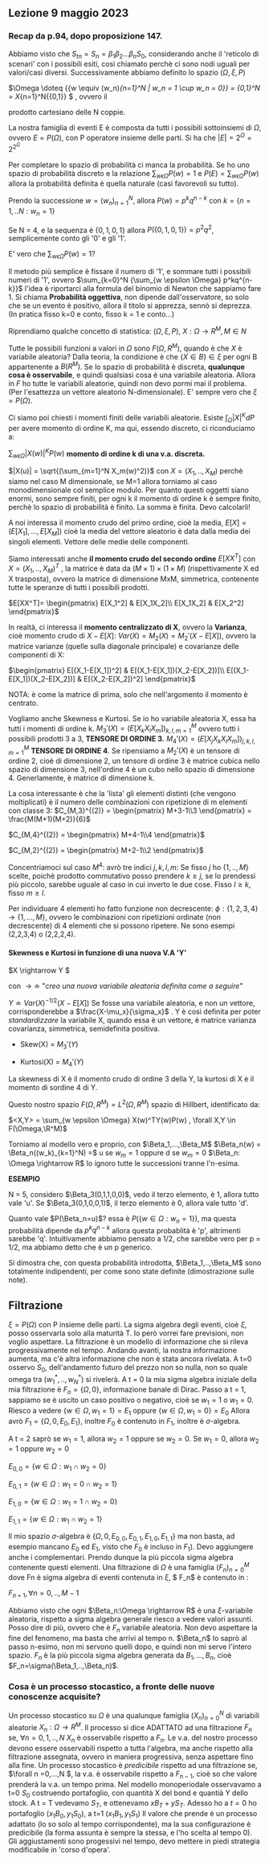 ## Lezione 9 maggio 2023

### Recap da p.94, dopo proposizione 147.

Abbiamo visto che $S_{tn} = S_{n} = \beta_1 \beta_2...\beta_nS_0$, considerando anche il 'reticolo di scenari' con i possibili esiti, così chiamato perchè ci sono nodi uguali per valori/casi diversi. Successivamente abbiamo definito lo spazio $(\Omega, \xi,P)$

$\Omega \doteq \{{w \equiv (w_n)_{n=1}^N | w_n = 1 \cup w_n = 0}\} = \{0,1\}^N = X_{n=1}^N{\{0,1}\} $ , ovvero il

prodotto cartesiano delle N coppie.

La nostra famiglia di eventi E è composta da tutti i possibili sottoinsiemi di $\Omega$, ovvero $E = \textit{P}(\Omega)$, con P operatore insieme delle parti. Si ha che $|E| =2^{\Omega}= 2^{2^{\Omega}}$

Per completare lo spazio di probabilità ci manca la probabilità. Se ho uno spazio di probabilità discreto e la relazione $\sum_{w \epsilon \Omega} P(w) = 1$ e $P(E) = \sum_{w \epsilon \Omega} P({w})$ allora la probabilità definita è quella naturale (casi favorevoli su tutto).

Prendo la successione ${w = (w_n)_{n=1}^N}$, allora $P(w) = p^kq^{n-k}$ con $k=\{{n = 1,..N : w_n =1 \}}$

Se N = 4, e la sequenza è $\{0,1,0,1\}$ allora $P(\{0,1,0,1\}) = p^2q^2$, semplicemente conto gli '0' e gli '1'.

E' vero che $\sum_{w \epsilon \Omega} P(w) = 1 ?$

Il metodo più semplice è fissare il numero di '1', e sommare tutti i possibili numeri di '1', ovvero $\sum_{k=0}^N {\sum_{w \epsilon \Omega} p^kq^{n-k}}$ l'idea è riportarci alla formula del binomio di Newton che sappiamo fare 1. Si chiama **Probabilità oggettiva**, non dipende dall'osservatore, so solo che se un evento è positivo, allora il titolo si apprezza, sennò si deprezza.
(In pratica fisso k=0 e conto, fisso k = 1 e conto...)

Riprendiamo qualche concetto di statistica:
$(\Omega, \xi,P)$, $X:\Omega \rightarrow R^M, M \in N$

Tutte le possibili funzioni a valori in $\Omega$ sono $F(\Omega, R^M)$, quando è che $X$ è variabile aleatoria? Dalla teoria, la condizione è che $\{X \in B \} \in \xi$ per ogni B appartenente a $B(R^M)$. Se lo spazio di probabilità è discreta, **qualunque cosa è osservabile**, e quindi qualsiasi cosa è una variabile aleatoria. Allora in $F$ ho tutte le variabili aleatorie, quindi non devo pormi mai il problema. (Per l'esattezza un vettore aleatorio N-dimensionale). 
E' sempre vero che $\xi = P(\Omega)$.

Ci siamo poi chiesti i momenti finiti delle variabili aleatorie. Esiste $\int_\Omega |X|^K dP$ per avere momento di ordine K, ma qui, essendo discreto, ci riconduciamo a:

$\sum_{w \epsilon \Omega} |X(w)|^K P(w)$ **momento di ordine k di una v.a. discreta.**

$|X(u)| = \sqrt{(\sum_{m=1}^N X_m(w)^2)}$ con $X=(X_1,..,X_M)$ perchè siamo nel caso M dimensionale, se M=1 allora torniamo al caso monodimensionale col semplice modulo. Per quanto questi oggetti siano enormi, sono sempre finiti, per ogni k il momento di ordine k è sempre finito, perchè lo spazio di probabilità è finito. La somma è finita. Devo calcolarli!

A noi interessa il momento crudo del primo ordine, cioè la media, $E[X] = (E[X_1],...,E[X_M])$ cioè la media del vettore aleatorio è data dalla media dei singoli elementi. Vettore delle medie delle componenti.

Siamo interessati anche **il momento crudo del secondo ordine** $E[XX^T]$ con $X=(X_1,..,X_M)^T$ , la matrice è data da $(M \times 1) \times (1\times M)$ 
(rispettivamente X ed X trasposta), ovvero la matrice di dimensione MxM, simmetrica, contenente tutte le speranze di tutti i possibili prodotti.

$E[XX^T]= \begin{pmatrix}   E[X_1^2] & E[X_1X_2]\\   E[X_1X_2] & E[X_2^2]   \end{pmatrix}$

In realtà, ci interessa il **momento centralizzato di X**, ovvero la **Varianza**, cioè momento crudo di $X - E[X]$:
$Var(X) = M_2(X) = M_2' (X-E[X])$, ovvero la matrice varianze (quelle sulla diagonale principale) e covarianze delle componenti di X:

$\begin{pmatrix} E[(X_1-E[X_1])^2] & E[(X_1-E[X_1])(X_2-E[X_2])]\\ E[(X_1-E[X_1])(X_2-E[X_2])] & E[(X_2-E[X_2])^2] \end{pmatrix}$

NOTA: è come la matrice di prima, solo che nell'argomento il momento è centrato.

Vogliamo anche Skewness e Kurtosi.
Se io ho variabile aleatoria X, essa ha tutti i momenti di ordine k.
$M_3'(X) = (E[X_kX_lX_m])_{k,l,m=1}^M$ ovvero tutti i possibili prodotti 3 a 3, **TENSORE DI ORDINE 3.**
$M_4'(X) = (E[X_jX_kX_lX_m])_{j,k,l,m=1}^M$ **TENSORE DI ORDINE 4**.
Se ripensiamo a $M_2'(X)$ è un tensore di ordine 2, cioè di dimensione 2, un tensore di ordine 3 è matrice cubica nello spazio di dimensione 3, nell'ordine 4 è un cubo nello spazio di dimensione 4. Generlamente, è matrice di dimensione k.

La cosa interessante è che la 'lista' gli elementi distinti (che vengono moltiplicati) è il numero delle combinazioni con ripetizione di m elementi con classe 3: $C_{M,3}^{(2)} = \begin{pmatrix} M+3-1\\3 \end{pmatrix} = \frac{M(M+1)(M+2)}{6}$ 

$C_{M,4}^{(2)} = \begin{pmatrix} M+4-1\\4 \end{pmatrix}$

$C_{M,2}^{(2)} = \begin{pmatrix} M+2-1\\2 \end{pmatrix}$

Concentriamoci sul caso $M^4$: avrò tre indici $j,k,l,m$:
Se fisso  $j$ ho $\{1,..,M\}$ scelte, poichè prodotto commutativo posso prendere $k \geq j$, se lo prendessi più piccolo, sarebbe uguale al caso in cui inverto le due cose.
Fisso $l\geq k$, fisso $m \geq l$. 

Per individuare 4 elementi ho fatto funzione non decrescente: $\phi:\{1,2,3,4\} \rightarrow \{1,...,M\}$, ovvero le combinazioni con ripetizioni ordinate (non decrescente) di 4 elementi che si possono ripetere. Ne sono esempi (2,2,3,4) o (2,2,2,4).

#### Skewness e Kurtosi in funzione di una nuova V.A 'Y'

$X \rightarrow Y $

con $\rightarrow \doteq$ "*creo una nuova variabile aleatoria definita come a seguire*"

$Y \doteq Var(X)^{-1/2}(X- E[X])$ Se fosse una variabile aleatoria, e non un vettore, corrisponderebbe a $\frac{X-\mu_x}{\sigma_x}$ . Y è così definita per poter *standardizzare* la variabile X, quando essa è un vettore, è matrice varianza covarianza, simmetrica, semidefinita positiva.

* Skew(X) = $M_3'(Y)$

* Kurtosi(X) = $M_4'(Y)$

La skewness di X è il momento crudo di ordine 3 della Y, la kurtosi di X è il momento di sordine 4 di Y.

Questo nostro spazio $F(\Omega,R^M) = L^2(\Omega,R^M)$ spazio di Hillbert, identificato da:

 $<X,Y> = \sum_{w \epsilon \Omega} X(w)^TY(w)P(w)  , \forall X,Y \in F(\Omega,\R^M)$

Torniamo al modello vero e proprio, con $\Beta_1,...,\Beta_M$
$\Beta_n(w) = \Beta_n((w_k)_{k=1}^N) =$ u se $w_m=1$ oppure d se $w_m=0$
$\Beta_n: \Omega \rightarrow R$
Io ignoro tutte le successioni tranne l'n-esima.

**ESEMPIO**

N = 5, considero $\Beta_3(0,1,1,0,0)$, vedo il terzo elemento, è 1, allora tutto vale 'u'. Se $\Beta_3(0,1,0,0,1)$, il terzo elemento è 0, allora vale tutto 'd'.

Quanto vale $P(\Beta_n=u)$? essa è $P(\{w \in \Omega: w_n=1 \})$, ma questa probabilità dipende da $p^kq^{n-k}$ allora questa probablità è 'p', altrimenti sarebbe 'q'.
Intuitivamente abbiamo pensato a 1/2, che sarebbe vero per p = 1/2, ma abbiamo detto che è un p generico.

Si dimostra che, con questa probabilità introdotta, $\Beta_1,..,\Beta_M$ sono totalmente indipendenti, per come sono state definite (dimostrazione sulle note).

## Filtrazione

$\xi = P(\Omega)$ con P insieme delle parti. La sigma algebra degli eventi, cioè $\xi$, posso osservarla solo alla maturità T. Io però vorrei fare previsioni, non voglio aspettare. La filtrazione è un modello di informazione che si rileva progressivamente nel tempo. Andando avanti, la nostra informazione aumenta, ma c'è altra informazione che non è stata ancora rivelata.
A t=0 osservo $S_0$, dell'andamento futuro del prezzo non so nulla, non so quale omega tra $(w_1^*,..,w_N^*)$ si rivelerà. A t = 0 la mia sigma algebra iniziale della mia filtrazione è $F_o = \{\Omega,0\}$, informazione banale di Dirac.
Passo a t = 1, sappiamo se è uscito un caso positivo o negativo, cioè se $w_1 = 1$ o $w_1=0.$ 
Riesco a vedere $\{w \in \Omega, w_1=1\} = E_1$ oppure $\{w \in \Omega, w_1=0\} = E_0$
Allora avrò $F_1=\{\Omega,0, E_0, E_1 \}$, inoltre $F_0$ è contenuto in $F_1$, inoltre è $\sigma$-algebra.

A t = 2 saprò se $w_1=1$, allora $w_2=1$ oppure se $w_2=0$.
Se $w_1=0$, allora $w_2=1$ oppure $w_2=0$


$E_{0,0} = \{w \in \Omega : w_1 \cap w_2=0\}$

$E_{0,1} = \{w \in \Omega : w_1=0 \cap w_2=1\}$

$E_{1,0} = \{w \in \Omega : w_1=1 \cap w_2=0\}$

$E_{1,1} = \{w \in \Omega : w_1 \cap w_2=1\}$

Il mio spazio $\sigma$-algebra è $\{\Omega,0, E_{0,0},E_{0,1},E_{1,0},E_{1,1}\}$ ma non basta, ad esempio mancano $E_0$ ed $E_{1}$, visto che $F_0$ è incluso in $F_1$). Devo aggiungere anche i complementari.
Prendo dunque la più piccola sigma algebra contenente questi elementi.
Una filtrazione di $\Omega$ è una famiglia $(F_n)_{n=0}^M$ dove Fn è sigma algebra di eventi contenuta in $\xi$, $ F_n$ è contenuto in :

$F_{n+1}, \forall n=0,..,M-1$

Abbiamo visto che ogni $\Beta_n:\Omega \rightarrow R$ è una $\xi$-variabile aleatoria, rispetto a sigma algebra generale riesco a vedere valori assunti. Posso dire di più, ovvero che è $F_n$ variabile aleatoria. Non devo aspettare la fine del fenomeno, ma basta che arrivi al tempo n. $\Beta_n$ lo saprò al passo n-esimo, non mi servono quelli dopo, e quindi non mi serve l'intero spazio. $F_n$ è la più piccola sigma algebra generata da $B_1,...,B_n$, cioè $F_n=\sigma(\Beta_1,..,\Beta_n)$.

### Cosa è un processo stocastico, a fronte delle nuove conoscenze acquisite?

Un processo stocastico su $\Omega$ è una qualunque famiglia $(X_n)_{n=0}^N$ di variabili aleatorie $X_n: \Omega \rightarrow R^M$. Il processo si dice ADATTATO ad una filtrazione $F_n$ se, $\forall n= 0,1,.., N$ $X_n$ è osservabile rispetto a $F_n$. Le v.a. del nostro processo devono essere osservabili rispetto a tutta l'algebra, ma anche rispetto alla filtrazione assegnata, ovvero in maniera progressiva, senza aspettare fino alla fine. Un processo stocastico è *predicibile* rispetto ad una filtrazione se, $\forall n =0,...,N $, la v.a. è osservabile rispetto a $F_{n-1}$, cioè so che valore prenderà la v.a. un tempo prima.
Nel modello monoperiodale osservavamo a t=0 $S_0$ costruendo portafoglio, con quantità X del bond e quantià Y dello stock. A t = T vedevamo $S_T$, e ottenevamo $xB_T + yS_T$.
Adesso ho a $t = 0$  ho portafoglio $(x_1B_0, y_1S_0)$, a t=1 $(x_1B_1, y_1S_1)$
Il valore che prende è un processo adattato (lo so solo al tempo corrispondente), ma la sua configurazione è predicibile (la forma assunta è sempre la stessa, e l'ho scelta al tempo 0).
Gli aggiustamenti sono progessivi nel tempo, devo mettere in piedi strategia modificabile in 'corso d'opera'.
